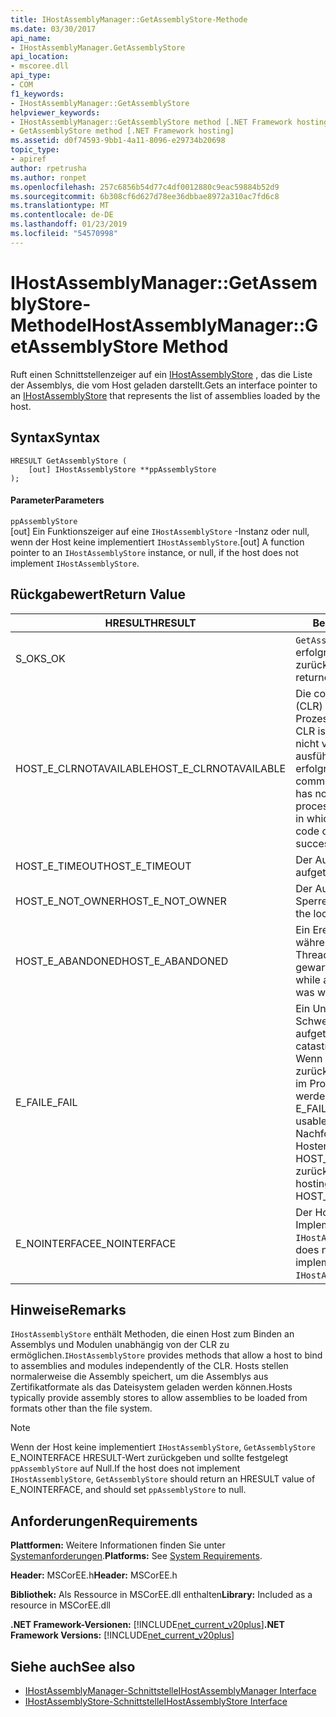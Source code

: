 ```yaml
---
title: IHostAssemblyManager::GetAssemblyStore-Methode
ms.date: 03/30/2017
api_name:
- IHostAssemblyManager.GetAssemblyStore
api_location:
- mscoree.dll
api_type:
- COM
f1_keywords:
- IHostAssemblyManager::GetAssemblyStore
helpviewer_keywords:
- IHostAssemblyManager::GetAssemblyStore method [.NET Framework hosting]
- GetAssemblyStore method [.NET Framework hosting]
ms.assetid: d0f74593-9bb1-4a11-8096-e29734b20698
topic_type:
- apiref
author: rpetrusha
ms.author: ronpet
ms.openlocfilehash: 257c6856b54d77c4df0012880c9eac59884b52d9
ms.sourcegitcommit: 6b308cf6d627d78ee36dbbae8972a310ac7fd6c8
ms.translationtype: MT
ms.contentlocale: de-DE
ms.lasthandoff: 01/23/2019
ms.locfileid: "54570998"
---
```

# <a name="ihostassemblymanagergetassemblystore-method"></a><span data-ttu-id="3f410-102">IHostAssemblyManager::GetAssemblyStore-Methode</span><span class="sxs-lookup"><span data-stu-id="3f410-102">IHostAssemblyManager::GetAssemblyStore Method</span></span>
<span data-ttu-id="3f410-103">Ruft einen Schnittstellenzeiger auf ein [IHostAssemblyStore](../../../../docs/framework/unmanaged-api/hosting/ihostassemblystore-interface.md) , das die Liste der Assemblys, die vom Host geladen darstellt.</span><span class="sxs-lookup"><span data-stu-id="3f410-103">Gets an interface pointer to an [IHostAssemblyStore](../../../../docs/framework/unmanaged-api/hosting/ihostassemblystore-interface.md) that represents the list of assemblies loaded by the host.</span></span>  
  
## <a name="syntax"></a><span data-ttu-id="3f410-104">Syntax</span><span class="sxs-lookup"><span data-stu-id="3f410-104">Syntax</span></span>  
  
```  
HRESULT GetAssemblyStore (  
    [out] IHostAssemblyStore **ppAssemblyStore  
);  
```  
  
#### <a name="parameters"></a><span data-ttu-id="3f410-105">Parameter</span><span class="sxs-lookup"><span data-stu-id="3f410-105">Parameters</span></span>  
 `ppAssemblyStore`  
 <span data-ttu-id="3f410-106">[out] Ein Funktionszeiger auf eine `IHostAssemblyStore` -Instanz oder null, wenn der Host keine implementiert `IHostAssemblyStore`.</span><span class="sxs-lookup"><span data-stu-id="3f410-106">[out] A function pointer to an `IHostAssemblyStore` instance, or null, if the host does not implement `IHostAssemblyStore`.</span></span>  
  
## <a name="return-value"></a><span data-ttu-id="3f410-107">Rückgabewert</span><span class="sxs-lookup"><span data-stu-id="3f410-107">Return Value</span></span>  
  
|<span data-ttu-id="3f410-108">HRESULT</span><span class="sxs-lookup"><span data-stu-id="3f410-108">HRESULT</span></span>|<span data-ttu-id="3f410-109">Beschreibung</span><span class="sxs-lookup"><span data-stu-id="3f410-109">Description</span></span>|  
|-------------|-----------------|  
|<span data-ttu-id="3f410-110">S_OK</span><span class="sxs-lookup"><span data-stu-id="3f410-110">S_OK</span></span>|<span data-ttu-id="3f410-111">`GetAssemblyStore` wurde erfolgreich zurückgegeben.</span><span class="sxs-lookup"><span data-stu-id="3f410-111">`GetAssemblyStore` returned successfully.</span></span>|  
|<span data-ttu-id="3f410-112">HOST_E_CLRNOTAVAILABLE</span><span class="sxs-lookup"><span data-stu-id="3f410-112">HOST_E_CLRNOTAVAILABLE</span></span>|<span data-ttu-id="3f410-113">Die common Language Runtime (CLR) wurde nicht in einen Prozess geladen wurde, oder die CLR ist in einem Zustand, in dem nicht verwalteten Code ausführen oder den Aufruf erfolgreich zu verarbeiten.</span><span class="sxs-lookup"><span data-stu-id="3f410-113">The common language runtime (CLR) has not been loaded into a process, or the CLR is in a state in which it cannot run managed code or process the call successfully.</span></span>|  
|<span data-ttu-id="3f410-114">HOST_E_TIMEOUT</span><span class="sxs-lookup"><span data-stu-id="3f410-114">HOST_E_TIMEOUT</span></span>|<span data-ttu-id="3f410-115">Der Aufruf ist ein Timeout aufgetreten.</span><span class="sxs-lookup"><span data-stu-id="3f410-115">The call timed out.</span></span>|  
|<span data-ttu-id="3f410-116">HOST_E_NOT_OWNER</span><span class="sxs-lookup"><span data-stu-id="3f410-116">HOST_E_NOT_OWNER</span></span>|<span data-ttu-id="3f410-117">Der Aufrufer ist nicht Besitzer der Sperre.</span><span class="sxs-lookup"><span data-stu-id="3f410-117">The caller does not own the lock.</span></span>|  
|<span data-ttu-id="3f410-118">HOST_E_ABANDONED</span><span class="sxs-lookup"><span data-stu-id="3f410-118">HOST_E_ABANDONED</span></span>|<span data-ttu-id="3f410-119">Ein Ereignis wurde abgebrochen, während sich der blockierte Thread oder eine Fiber darauf gewartet.</span><span class="sxs-lookup"><span data-stu-id="3f410-119">An event was canceled while a blocked thread or fiber was waiting on it.</span></span>|  
|<span data-ttu-id="3f410-120">E_FAIL</span><span class="sxs-lookup"><span data-stu-id="3f410-120">E_FAIL</span></span>|<span data-ttu-id="3f410-121">Ein Unbekannter Schwerwiegender Fehler ist aufgetreten.</span><span class="sxs-lookup"><span data-stu-id="3f410-121">An unknown catastrophic failure occurred.</span></span> <span data-ttu-id="3f410-122">Wenn eine Methode E_FAIL zurückgibt, ist die CLR nicht mehr im Prozess verwendet werden.</span><span class="sxs-lookup"><span data-stu-id="3f410-122">When a method returns E_FAIL, the CLR is no longer usable within the process.</span></span> <span data-ttu-id="3f410-123">Nachfolgende Aufrufe zum Hosten der Methoden HOST_E_CLRNOTAVAILABLE zurück.</span><span class="sxs-lookup"><span data-stu-id="3f410-123">Subsequent calls to hosting methods return HOST_E_CLRNOTAVAILABLE.</span></span>|  
|<span data-ttu-id="3f410-124">E_NOINTERFACE</span><span class="sxs-lookup"><span data-stu-id="3f410-124">E_NOINTERFACE</span></span>|<span data-ttu-id="3f410-125">Der Host stellt keine Implementierung von `IHostAssemblyStore`.</span><span class="sxs-lookup"><span data-stu-id="3f410-125">The host does not provide an implementation of `IHostAssemblyStore`.</span></span>|  
  
## <a name="remarks"></a><span data-ttu-id="3f410-126">Hinweise</span><span class="sxs-lookup"><span data-stu-id="3f410-126">Remarks</span></span>  
 <span data-ttu-id="3f410-127">`IHostAssemblyStore` enthält Methoden, die einen Host zum Binden an Assemblys und Modulen unabhängig von der CLR zu ermöglichen.</span><span class="sxs-lookup"><span data-stu-id="3f410-127">`IHostAssemblyStore` provides methods that allow a host to bind to assemblies and modules independently of the CLR.</span></span> <span data-ttu-id="3f410-128">Hosts stellen normalerweise die Assembly speichert, um die Assemblys aus Zertifikatformate als das Dateisystem geladen werden können.</span><span class="sxs-lookup"><span data-stu-id="3f410-128">Hosts typically provide assembly stores to allow assemblies to be loaded from formats other than the file system.</span></span>  
  
> [!NOTE]
>  <span data-ttu-id="3f410-129">Wenn der Host keine implementiert `IHostAssemblyStore`, `GetAssemblyStore` E_NOINTERFACE HRESULT-Wert zurückgeben und sollte festgelegt `ppAssemblyStore` auf Null.</span><span class="sxs-lookup"><span data-stu-id="3f410-129">If the host does not implement `IHostAssemblyStore`, `GetAssemblyStore` should return an HRESULT value of E_NOINTERFACE, and should set `ppAssemblyStore` to null.</span></span>  
  
## <a name="requirements"></a><span data-ttu-id="3f410-130">Anforderungen</span><span class="sxs-lookup"><span data-stu-id="3f410-130">Requirements</span></span>  
 <span data-ttu-id="3f410-131">**Plattformen:** Weitere Informationen finden Sie unter [Systemanforderungen](../../../../docs/framework/get-started/system-requirements.md).</span><span class="sxs-lookup"><span data-stu-id="3f410-131">**Platforms:** See [System Requirements](../../../../docs/framework/get-started/system-requirements.md).</span></span>  
  
 <span data-ttu-id="3f410-132">**Header:** MSCorEE.h</span><span class="sxs-lookup"><span data-stu-id="3f410-132">**Header:** MSCorEE.h</span></span>  
  
 <span data-ttu-id="3f410-133">**Bibliothek:** Als Ressource in MSCorEE.dll enthalten</span><span class="sxs-lookup"><span data-stu-id="3f410-133">**Library:** Included as a resource in MSCorEE.dll</span></span>  
  
 <span data-ttu-id="3f410-134">**.NET Framework-Versionen:** [!INCLUDE[net_current_v20plus](../../../../includes/net-current-v20plus-md.md)]</span><span class="sxs-lookup"><span data-stu-id="3f410-134">**.NET Framework Versions:** [!INCLUDE[net_current_v20plus](../../../../includes/net-current-v20plus-md.md)]</span></span>  
  
## <a name="see-also"></a><span data-ttu-id="3f410-135">Siehe auch</span><span class="sxs-lookup"><span data-stu-id="3f410-135">See also</span></span>
- [<span data-ttu-id="3f410-136">IHostAssemblyManager-Schnittstelle</span><span class="sxs-lookup"><span data-stu-id="3f410-136">IHostAssemblyManager Interface</span></span>](../../../../docs/framework/unmanaged-api/hosting/ihostassemblymanager-interface.md)
- [<span data-ttu-id="3f410-137">IHostAssemblyStore-Schnittstelle</span><span class="sxs-lookup"><span data-stu-id="3f410-137">IHostAssemblyStore Interface</span></span>](../../../../docs/framework/unmanaged-api/hosting/ihostassemblystore-interface.md)
